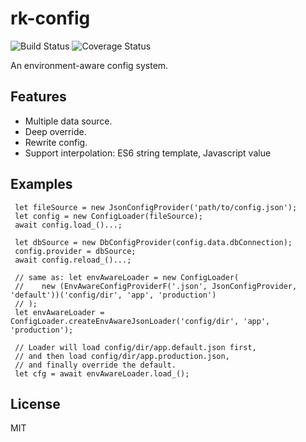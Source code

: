 # rk-config
![Build Status](https://travis-ci.org/kitmi/rk-config.svg?branch=master) ![Coverage Status](https://coveralls.io/repos/github/kitmi/rk-config/badge.svg?branch=master)

An environment-aware config system.

## Features

* Multiple data source.
* Deep override.
* Rewrite config.
* Support interpolation: ES6 string template, Javascript value

## Examples

     let fileSource = new JsonConfigProvider('path/to/config.json');
     let config = new ConfigLoader(fileSource);
     await config.load_()...;
  
     let dbSource = new DbConfigProvider(config.data.dbConnection);
     config.provider = dbSource;
     await config.reload_()...;
   
     // same as: let envAwareLoader = new ConfigLoader(
     //    new (EnvAwareConfigProviderF('.json', JsonConfigProvider, 'default'))('config/dir', 'app', 'production')
     // );
     let envAwareLoader = ConfigLoader.createEnvAwareJsonLoader('config/dir', 'app', 'production');
     
     // Loader will load config/dir/app.default.json first, 
     // and then load config/dir/app.production.json, 
     // and finally override the default.
     let cfg = await envAwareLoader.load_(); 

## License

  MIT